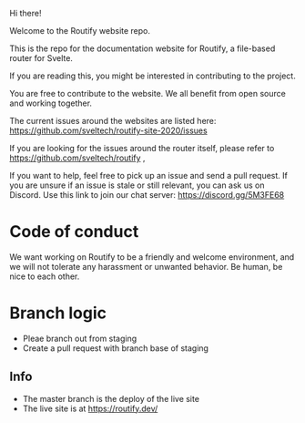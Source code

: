 Hi there!

Welcome to the Routify website repo.

This is the repo for the documentation website for Routify, a file-based router for Svelte.

If you are reading this, you might be interested in contributing to the project.

You are free to contribute to the website. We all benefit from open source and working together.

The current issues around the websites are listed here: https://github.com/sveltech/routify-site-2020/issues

If you are looking for the issues around the router itself, please refer to https://github.com/sveltech/routify ,

If you want to help, feel free to pick up an issue and send a pull request. If you are unsure if an issue is stale or still relevant, you can ask us on Discord. Use this link to join our chat server: https://discord.gg/5M3FE68

# Code of conduct

We want working on Routify to be a friendly and welcome environment, and we will not tolerate any harassment or unwanted behavior. Be human, be nice to each other.

# Branch logic

* Pleae branch out from staging
* Create a pull request with branch base of staging

## Info

* The master branch is the deploy of the live site
* The live site is at https://routify.dev/
